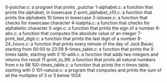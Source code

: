 0-putchar.c: a program that prints _putchar
1-alphabet.c: a function that prints the alphabet, in lowercase
2-print_alphabet_x10.c: a function that prints the alphabets 10 times in lowercase
3-islower.c: a function that checks for lowercase character
4-isalpha.c: a function that checks for alphabetic character
5-sign.c: a function that prints the sign of a number
6-abs.c: a function that computes the absolute value of an integer
7-print_last_digit.c: a function that prints the last digit of a number
8-24_hours.c: a function that prints every minute of the day of Jack Bauer, starting from 00:00 to 23:59
9-times_table.c: a function that prints the 9 times table, starting with 0
10-add.c: a function that adds two integers and returns the result
11-print_to_98: a function that prints all natural numbers from n to 98
100-times_table.c: a function that prints the n times table, starting with 0
101-natural.c: a program that computes and prints the sum of all the multiples of 3 or 5 below 1024
